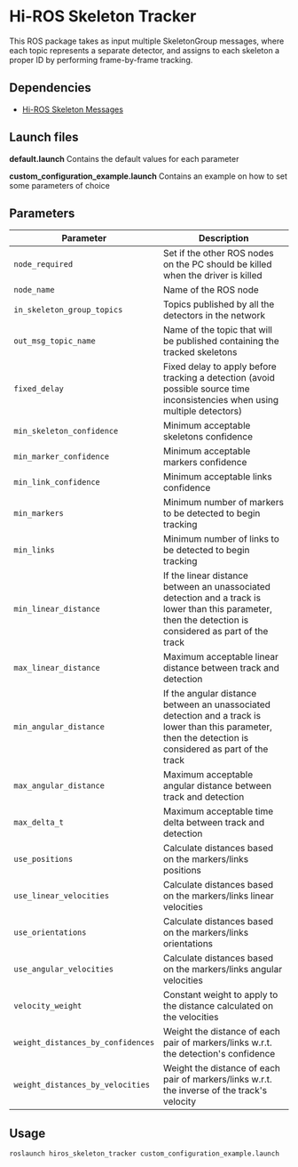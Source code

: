 # Hi-ROS Skeleton Tracker

This ROS package takes as input multiple SkeletonGroup messages, where each topic represents a separate detector, and assigns to each skeleton a proper ID by performing frame-by-frame tracking.

## Dependencies
* [Hi-ROS Skeleton Messages](https://github.com/hiros-unipd/skeleton_msgs)


## Launch files
**default.launch**
Contains the default values for each parameter

**custom\_configuration\_example.launch**
Contains an example on how to set some parameters of choice


## Parameters

| Parameter                         | Description                                                                                                                                               |
| --------------------------------- | --------------------------------------------------------------------------------------------------------------------------------------------------------- |
| `node_required`                   | Set if the other ROS nodes on the PC should be killed when the driver is killed                                                                           |
| `node_name`                       | Name of the ROS node                                                                                                                                      |
| `in_skeleton_group_topics`        | Topics published by all the detectors in the network                                                                                                      |
| `out_msg_topic_name`              | Name of the topic that will be published containing the tracked skeletons                                                                                 |
| `fixed_delay`                     | Fixed delay to apply before tracking a detection (avoid possible source time inconsistencies when using multiple detectors)                               |
| `min_skeleton_confidence`         | Minimum acceptable skeletons confidence                                                                                                                   |
| `min_marker_confidence`           | Minimum acceptable markers confidence                                                                                                                     |
| `min_link_confidence`             | Minimum acceptable links confidence                                                                                                                       |
| `min_markers`                     | Minimum number of markers to be detected to begin tracking                                                                                                |
| `min_links`                       | Minimum number of links to be detected to begin tracking                                                                                                  |
| `min_linear_distance`             | If the linear distance between an unassociated detection and a track is lower than this parameter, then the detection is considered as part of the track  |
| `max_linear_distance`             | Maximum acceptable linear distance between track and detection                                                                                            |
| `min_angular_distance`            | If the angular distance between an unassociated detection and a track is lower than this parameter, then the detection is considered as part of the track |
| `max_angular_distance`            | Maximum acceptable angular distance between track and detection                                                                                           |
| `max_delta_t`                     | Maximum acceptable time delta between track and detection                                                                                                 |
| `use_positions`                   | Calculate distances based on the markers/links positions                                                                                                  |
| `use_linear_velocities`           | Calculate distances based on the markers/links linear velocities                                                                                          |
| `use_orientations`                | Calculate distances based on the markers/links orientations                                                                                               |
| `use_angular_velocities`          | Calculate distances based on the markers/links angular velocities                                                                                         |
| `velocity_weight`                 | Constant weight to apply to the distance calculated on the velocities                                                                                     |
| `weight_distances_by_confidences` | Weight the distance of each pair of markers/links w.r.t. the detection's confidence                                                                       |
| `weight_distances_by_velocities`  | Weight the distance of each pair of markers/links w.r.t. the inverse of the track's velocity                                                              |


## Usage
```
roslaunch hiros_skeleton_tracker custom_configuration_example.launch
```
